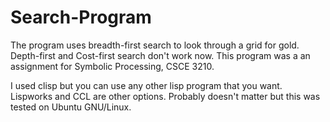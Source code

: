 # Search-Program
The program uses breadth-first search to look through a grid for gold. Depth-first and Cost-first search don't work now. This program was a an assignment for Symbolic Processing, CSCE 3210.

I used clisp but you can use any other lisp program that you want. Lispworks
and CCL are other options. Probably doesn't matter but this was tested on Ubuntu GNU/Linux. 

